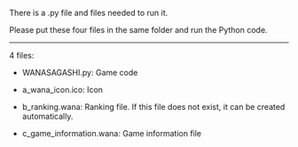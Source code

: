 There is a .py file and files needed to run it.

Please put these four files in the same folder and run the Python code.


____________________________________
4 files:

* WANASAGASHI.py: Game code

* a_wana_icon.ico: Icon

* b_ranking.wana: Ranking file. If this file does not exist, it can be created automatically.

* c_game_information.wana: Game information file
